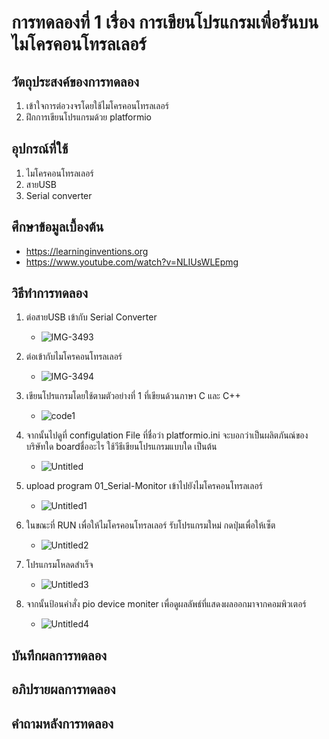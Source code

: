 # การทดลองที่ 1 เรื่อง การเขียนโปรแกรมเพื่อรันบนไมโครคอนโทรลเลอร์

## วัตถุประสงค์ของการทดลอง
1. เข้าใจการต่อวงจรโดยใช้ไมโครคอนโทรลเลอร์
2. ฝึกการเขียนโปรแกรมด้วย platformio

## อุปกรณ์ที่ใช้
1. ไมโครคอนโทรลเลอร์
2. สายUSB
3. Serial converter

## ศึกษาข้อมูลเบื้องต้น
* https://learninginventions.org 
* https://www.youtube.com/watch?v=NLIUsWLEpmg

## วิธีทำการทดลอง
1. ต่อสายUSB เข้ากับ Serial Converter
   * ![IMG-3493](https://user-images.githubusercontent.com/80879116/112003626-a1ead400-8b53-11eb-8f3d-2993e1edc97c.jpg)

2. ต่อเข้ากับไมโครคอนโทรลเลอร์
   * ![IMG-3494](https://user-images.githubusercontent.com/80879116/112004142-1cb3ef00-8b54-11eb-9b21-b69a5eb8b125.jpg)
    
    
3. เขียนโปรแกรมโดยใช้ตามตัวอย่างที่ 1 ที่เขียนด้วนภาษา C และ C++
   * ![code1](https://user-images.githubusercontent.com/80879116/112017573-512da800-8b60-11eb-967e-137d91d3a469.jpg)

4. จากนั้นไปดูที่ configulation File ที่ชื่อว่า platformio.ini จะบอกว่าเป็นผลิตภันณ์ของบริษัทใด boardชื่ออะไร ใช้วีธีเขียนโปรแกรมแบบใด เป็นต้น
   * ![Untitled](https://user-images.githubusercontent.com/80879116/112145322-c787e400-8c0c-11eb-8a00-2f5724f848e9.png)

5. upload program 01_Serial-Monitor เข้าไปยังไมโครคอนโทรลเลอร์
   * ![Untitled1](https://user-images.githubusercontent.com/80879116/112145789-66144500-8c0d-11eb-9410-e1d7995becc2.png)

6. ในขณะที่ RUN เพื่อให้ไมโครคอนโทรลเลอร์ รับโปรแกรมใหม่ กดปุ่มเพื่อให้เซ็ต 
   * ![Untitled2](https://user-images.githubusercontent.com/80879116/112146326-07030000-8c0e-11eb-854d-25a6c2060e1e.png)

7. โปรแกรมโหลดสำเร็จ
   * ![Untitled3](https://user-images.githubusercontent.com/80879116/112146650-695c0080-8c0e-11eb-81e3-e1570c0226a1.png)

8. จากนั้นป้อนคำสั่ง pio device moniter เพื่อดูผลลัพธ์ที่แสดงผลออกมาจากคอมพิวเตอร์
   * ![Untitled4](https://user-images.githubusercontent.com/80879116/112147088-e12a2b00-8c0e-11eb-9302-464f756ea8d8.png)

## บันทึกผลการทดลอง


## อภิปรายผลการทดลอง

## คำถามหลังการทดลอง
